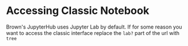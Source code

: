 # Accessing Classic Notebook

Brown's JupyterHub uses Jupyter Lab by default. If for some reason you want to access the classic interface replace the `lab?` part of the url with `tree`

